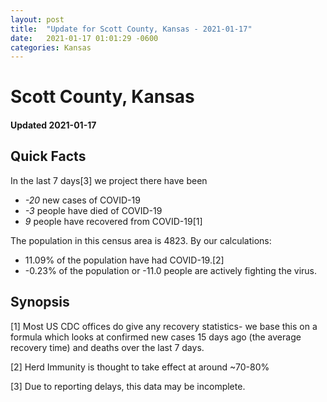 ```yaml
---
layout: post
title:  "Update for Scott County, Kansas - 2021-01-17"
date:   2021-01-17 01:01:29 -0600
categories: Kansas
---
```


# Scott County, Kansas
#### Updated 2021-01-17

## Quick Facts

In the last 7 days[3] we project there have been
- *-20* new cases of COVID-19
- *-3* people have died of COVID-19
- *9* people have recovered from COVID-19[1]

The population in this census area is 4823. By our calculations:
- 11.09% of the population have had COVID-19.[2]
- -0.23% of the population or -11.0 people are actively fighting the virus.

## Synopsis




[1] Most US CDC offices do give any recovery statistics- we base this on a formula which looks at confirmed new cases
15 days ago (the average recovery time) and deaths over the last 7 days.

[2] Herd Immunity is thought to take effect at around ~70-80%

[3] Due to reporting delays, this data may be incomplete.
 
    